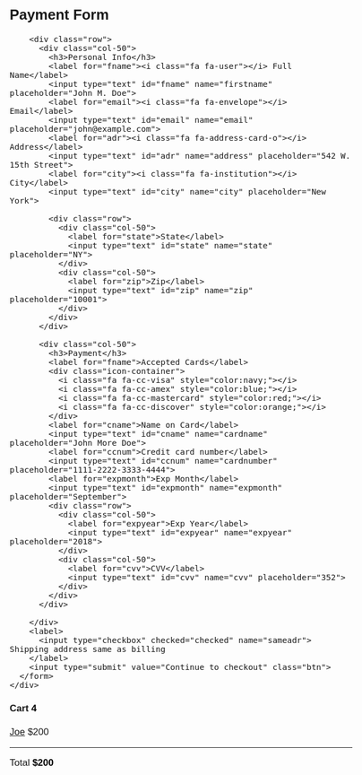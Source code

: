 <html>
<head>
<meta name="viewport" content="width=device-width, initial-scale=1">
<link rel="stylesheet" href="https://cdnjs.cloudflare.com/ajax/libs/font-awesome/4.7.0/css/font-awesome.min.css">
<style>
body {
  font-family: Arial;
  font-size: 17px;
  padding: 8px;
}

* {
  box-sizing: border-box;
}

.row {
  display: -ms-flexbox; /* IE10 */
  display: flex;
  -ms-flex-wrap: wrap; /* IE10 */
  flex-wrap: wrap;
  margin: 0 -16px;
}

.col-25 {
  -ms-flex: 25%; /* IE10 */
  flex: 25%;
}

.col-50 {
  -ms-flex: 50%; /* IE10 */
  flex: 50%;
}

.col-75 {
  -ms-flex: 75%; /* IE10 */
  flex: 75%;
}

.col-25,
.col-50,
.col-75 {
  padding: 0 16px;
}

.container {
  background-color: #f2f2f2;
  padding: 5px 20px 15px 20px;
  border: 1px solid lightgrey;
  border-radius: 3px;
}

input[type=text] {
  width: 100%;
  margin-bottom: 20px;
  padding: 12px;
  border: 1px solid #ccc;
  border-radius: 3px;
}

label {
  margin-bottom: 10px;
  display: block;
}

.icon-container {
  margin-bottom: 20px;
  padding: 7px 0;
  font-size: 24px;
}

.btn {
  background-color: #04AA6D;
  color: white;
  padding: 12px;
  margin: 10px 0;
  border: none;
  width: 100%;
  border-radius: 3px;
  cursor: pointer;
  font-size: 17px;
}

.btn:hover {
  background-color: #45a049;
}

a {
  color: #2196F3;
}

hr {
  border: 1px solid lightgrey;
}

span.price {
  float: right;
  color: grey;
}

/* Responsive layout - when the screen is less than 800px wide, make the two columns stack on top of each other instead of next to each other (also change the direction - make the "cart" column go on top) */
@media (max-width: 800px) {
  .row {
    flex-direction: column-reverse;
  }
  .col-25 {
    margin-bottom: 20px;
  }
}
</style>
</head>
<body>

<h2>Payment Form</h2>
</p>
<div class="row">
  <div class="col-75">
    <div class="container">
      <form action="/action_page.php">
      
        <div class="row">
          <div class="col-50">
            <h3>Personal Info</h3>
            <label for="fname"><i class="fa fa-user"></i> Full Name</label>
            <input type="text" id="fname" name="firstname" placeholder="John M. Doe">
            <label for="email"><i class="fa fa-envelope"></i> Email</label>
            <input type="text" id="email" name="email" placeholder="john@example.com">
            <label for="adr"><i class="fa fa-address-card-o"></i> Address</label>
            <input type="text" id="adr" name="address" placeholder="542 W. 15th Street">
            <label for="city"><i class="fa fa-institution"></i> City</label>
            <input type="text" id="city" name="city" placeholder="New York">

            <div class="row">
              <div class="col-50">
                <label for="state">State</label>
                <input type="text" id="state" name="state" placeholder="NY">
              </div>
              <div class="col-50">
                <label for="zip">Zip</label>
                <input type="text" id="zip" name="zip" placeholder="10001">
              </div>
            </div>
          </div>

          <div class="col-50">
            <h3>Payment</h3>
            <label for="fname">Accepted Cards</label>
            <div class="icon-container">
              <i class="fa fa-cc-visa" style="color:navy;"></i>
              <i class="fa fa-cc-amex" style="color:blue;"></i>
              <i class="fa fa-cc-mastercard" style="color:red;"></i>
              <i class="fa fa-cc-discover" style="color:orange;"></i>
            </div>
            <label for="cname">Name on Card</label>
            <input type="text" id="cname" name="cardname" placeholder="John More Doe">
            <label for="ccnum">Credit card number</label>
            <input type="text" id="ccnum" name="cardnumber" placeholder="1111-2222-3333-4444">
            <label for="expmonth">Exp Month</label>
            <input type="text" id="expmonth" name="expmonth" placeholder="September">
            <div class="row">
              <div class="col-50">
                <label for="expyear">Exp Year</label>
                <input type="text" id="expyear" name="expyear" placeholder="2018">
              </div>
              <div class="col-50">
                <label for="cvv">CVV</label>
                <input type="text" id="cvv" name="cvv" placeholder="352">
              </div>
            </div>
          </div>
          
        </div>
        <label>
          <input type="checkbox" checked="checked" name="sameadr"> Shipping address same as billing
        </label>
        <input type="submit" value="Continue to checkout" class="btn">
      </form>
    </div>
  </div>
  <div class="col-25">
    <div class="container">
      <h4>Cart <span class="price" style="color:black"><i class="fa fa-shopping-cart"></i> <b>4</b></span></h4>
      <p><a href="#">Joe</a> <span class="price">$200</span></p>
      <hr>
      <p>Total <span class="price" style="color:black"><b>$200</b></span></p>
    </div>
  </div>
</div>

</body>
</html>

